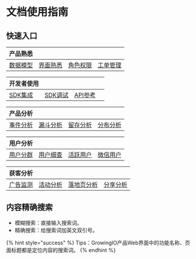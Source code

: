 # 文档使用指南

## 快速入口

| 产品熟悉 |  |  |  |
| :--- | :--- | :--- | :--- |
| [数据模型](introduction/datamodel/) | [界面熟悉](introduction/productknow.md) | [角色权限]() | [工单管理](product-manual/tickets/) |

| 开发者使用 |  |  |  |
| :--- | :--- | :--- | :--- |
| [SDK集成](kai-fa-zhe-wen-dang/sdkintegrated/) | [SDK调试](kai-fa-zhe-wen-dang/debugging/) | [API参考](kai-fa-zhe-wen-dang/api-reference/) |  |

| 产品分析 |  |  |  |
| :--- | :--- | :--- | :--- |
| [事件分析](product-manual/product-analysis/fen-xi-gong-ju/event-analysis/) | [漏斗分析](product-manual/product-analysis/fen-xi-gong-ju/funnel/) | [留存分析](product-manual/product-analysis/fen-xi-gong-ju/retention/) | [分布分析](product-manual/product-analysis/fen-xi-gong-ju/frequency/) |

| 用户分析 |  |  |  |
| :--- | :--- | :--- | :--- |
| [用户分群](product-manual/yong-hu-ku/yong-hu-fen-qun/segmentations/) | [用户细查](product-manual/yong-hu-ku/yong-hu-fen-qun/userinsights/) | [活跃用户](product-manual/yong-hu-ku/yong-hu-fen-xi/active-users/) | [微信用户](product-manual/yong-hu-ku/ye-wu-chang-jing/wx-user.md) |

| 获客分析 |  |  |  |
| :--- | :--- | :--- | :--- |
| [广告监测](product-manual-old/growing/ads/) | [活动分析](product-manual/guang-gao-jian-ce/fen-xi/activities.md) | [落地页分析](product-manual/guang-gao-jian-ce/fen-xi/landing.md) | [分享分析](product-manual/product-analysis/ye-wu-chang-jing/shareanalysis.md) |

## 内容精确搜索

* 模糊搜索：直接输入搜索词。
* 精确搜索：给搜索词加英文双引号。

{% hint style="success" %}
Tips：GrowingIO产品Web界面中的功能名称、页面标题都是定位内容的搜索词。
{% endhint %}

